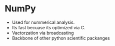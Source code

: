 # NumPy

- Used for nummerical analysis.
- Its fast becuase its optimized via C.
- Vactorzation via broadcasting
- Backbone of other python scientific packanges



